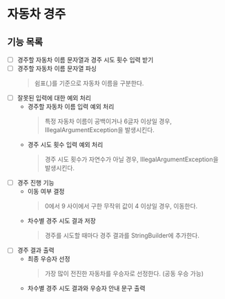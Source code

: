 # 자동차 경주

## 기능 목록
- [ ] 경주할 자동차 이름 문자열과 경주 시도 횟수 입력 받기
- [ ] 경주할 자동차 이름 문자열 파싱
  > 쉼표(,)를 기준으로 자동차 이름을 구분한다.
- [ ] 잘못된 입력에 대한 예외 처리
  + 경주할 자동차 이름 입력 예외 처리
    > 특정 자동차 이름이 공백이거나 6글자 이상일 경우, IllegalArgumentException을 발생시킨다.
  + 경주 시도 횟수 입력 예외 처리
    > 경주 시도 횟수가 자연수가 아닐 경우, IllegalArgumentException을 발생시킨다.
- [ ] 경주 진행 기능
  + 이동 여부 결정
    > 0에서 9 사이에서 구한 무작위 값이 4 이상일 경우, 이동한다.
  + 차수별 경주 시도 결과 저장
    > 경주를 시도할 때마다 경주 결과를 StringBuilder에 추가한다.
- [ ] 경주 결과 출력
  + 최종 우승자 선정
    > 가장 많이 전진한 자동차를 우승자로 선정한다. (공동 우승 가능)
  + 차수별 경주 시도 결과와 우승자 안내 문구 출력